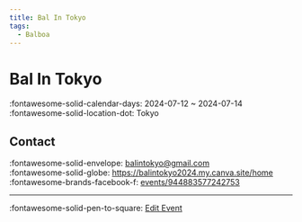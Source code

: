 ```yaml
---
title: Bal In Tokyo
tags:
  - Balboa
---
```


# Bal In Tokyo 

:fontawesome-solid-calendar-days: 2024-07-12 ~ 2024-07-14  
:fontawesome-solid-location-dot: Tokyo  


## Contact

:fontawesome-solid-envelope: <balintokyo@gmail.com>  
:fontawesome-solid-globe: <https://balintokyo2024.my.canva.site/home>  
:fontawesome-brands-facebook-f: [events/944883577242753](https://www.facebook.com/events/944883577242753)  

---

:fontawesome-solid-pen-to-square: [Edit Event](https://github.com/swingdance/events/issues/new?assignees=&labels=update+event&projects=&template=03-update_entity.yml&title=Update%20Event%3A%20ja_JP%20%E2%80%A2%20Bal%20In%20Tokyo&region=ja_JP&year=2024&id=bal-in-tokyo&name=Bal%20In%20Tokyo&org_id=)
